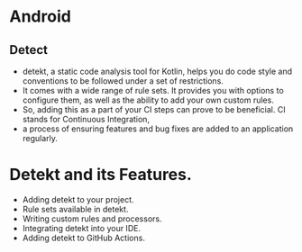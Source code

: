 # Android

## Detect
- detekt, a static code analysis tool for Kotlin, helps you do code style and conventions to be followed under a set of restrictions. 
- It comes with a wide range of rule sets. It provides you with options to configure them, as well as the ability to add your own custom rules.
- So, adding this as a part of your CI steps can prove to be beneficial. CI stands for Continuous Integration, 
- a process of ensuring features and bug fixes are added to an application regularly.

# Detekt and its Features.
- Adding detekt to your project.
- Rule sets available in detekt.
- Writing custom rules and processors.
- Integrating detekt into your IDE.
- Adding detekt to GitHub Actions.

